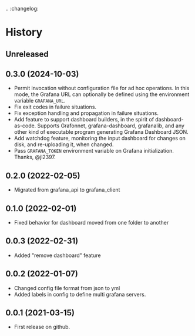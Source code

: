 .. :changelog:

# History

## Unreleased

## 0.3.0 (2024-10-03)
* Permit invocation without configuration file for ad hoc operations.
  In this mode, the Grafana URL can optionally be defined using the
  environment variable `GRAFANA_URL`.
* Fix exit codes in failure situations.
* Fix exception handling and propagation in failure situations.
* Add feature to support dashboard builders, in the spirit of
  dashboard-as-code. Supports Grafonnet, grafana-dashboard, grafanalib,
  and any other kind of executable program generating Grafana Dashboard
  JSON.
* Add watchdog feature, monitoring the input dashboard for changes on
  disk, and re-uploading it, when changed.
* Pass `GRAFANA_TOKEN` environment variable on Grafana initialization.
  Thanks, @jl2397.

## 0.2.0 (2022-02-05)
* Migrated from grafana_api to grafana_client
  
## 0.1.0 (2022-02-01)
* Fixed behavior for dashboard moved from one folder to another

## 0.0.3 (2022-02-31)
* Added "remove dashboard" feature

## 0.0.2 (2022-01-07)
* Changed config file format from json to yml
* Added labels in config to define multi grafana servers.

## 0.0.1 (2021-03-15)
* First release on github.
